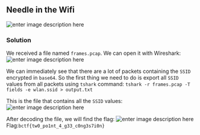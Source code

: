 ## Needle in the Wifi

![enter image description here](https://i.imgur.com/gP0Rqhq.png)
### Solution
We received a file named `frames.pcap`. We can open it with Wireshark:
![enter image description here](https://i.imgur.com/RxBpbT8.png)

We can immediately see that there are a lot of packets containing the `SSID` encrypted in `base64`.  So the first thing we need to do is export all `SSID` values from all packets using `tshark` command: 
`tshark -r frames.pcap -T fields -e wlan.ssid > output.txt`

This is the file that contains all the `SSID` values:![enter image description here](https://i.imgur.com/zxwczde.png)

After decoding the file, we will find the flag:
![enter image description here](https://i.imgur.com/UUs3ms7.png)Flag:`bctf{tw0_po1nt_4_g33_c0ng3s7i0n}`
